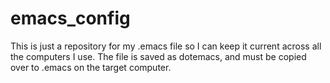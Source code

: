 # emacs_config
This is just a repository for my .emacs file so I can keep it current across all the computers I use. The file is saved as dotemacs, and must be copied over to .emacs on the target computer.
